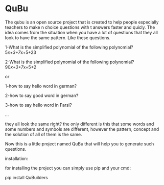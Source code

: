 # QuBu
The qubu is an open source project that is created to help people 
especially teachers to make n choice questions with t answers faster
and quicly. The idea comes from the situation when you have a lot of questions that 
they all look to have the same pattern. Like these questions.

1-What is the simplified polynomial of the following polynomial?
5*x+3+7*x+5+23

2-What is the simplified polynomial of the following polynomial?
90*x+3+7*x+5+2

or 

1-how to say hello word in german?

2-how to say good word in german?

3-how to say hello word in Farsi?

...

they all look the same right?
the only different is this that some words and some numbers and
symbols are different, however the pattern, concept and the solution
of all of them is the same.

Now this is a little project named QuBu that will help you to generate
such questions.

installation:

for installing the project you can simply use pip and your cmd:

pip install QuBuilders





